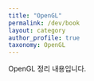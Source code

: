```yaml
---
title: "OpenGL"
permalink: /dev/book
layout: category
author_profile: true
taxonomy: OpenGL
---
```


OpenGL 정리 내용입니다.
